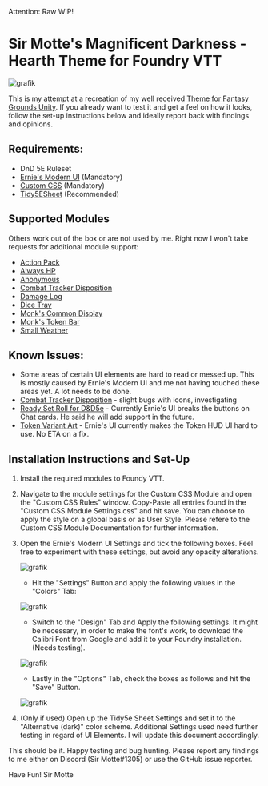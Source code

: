 Attention: Raw WIP!


# Sir Motte's Magnificent Darkness - Hearth Theme for Foundry VTT
![grafik](https://user-images.githubusercontent.com/82598692/206671747-330cc503-33ea-47ca-b049-1a0a63d2c85c.png)

This is my attempt at a recreation of my well received [Theme for Fantasy Grounds Unity](https://github.com/SirMotte/FGU-Theme-Hearth).
If you already want to test it and get a feel on how it looks, follow the set-up instructions below and ideally report back with findings and opinions.

## Requirements:
- DnD 5E Ruleset
- [Ernie's Modern UI](xxx) (Mandatory)
- [Custom CSS](xxx) (Mandatory)
- [Tidy5ESheet](https://github.com/sdenec/tidy5e-sheet) (Recommended)

## Supported Modules
Others work out of the box or are not used by me. Right now I won't take requests for additional module support:

- [Action Pack](https://github.com/teroparvinen/foundry-action-pack)
- [Always HP](https://github.com/ironmonk88/always-hp)
- [Anonymous](https://github.com/reonZ/anonymous)
- [Combat Tracker Disposition](https://github.com/LebombJames/combat-tracker-disposition)
- [Damage Log](https://github.com/cs96and/FoundryVTT-damage-log)
- [Dice Tray](https://gitlab.com/asacolips-projects/foundry-mods/foundry-vtt-dice-calculator)
- [Monk's Common Display](https://github.com/ironmonk88/monks-common-display)
- [Monk's Token Bar](https://github.com/ironmonk88/monks-tokenbar)
- [Small Weather](https://github.com/LeafWulf/smallweather)

## Known Issues:
- Some areas of certain UI elements are hard to read or messed up. This is mostly caused by Ernie's Modern UI and me not having touched these areas yet. A lot needs to be done.
- [Combat Tracker Disposition](https://github.com/LebombJames/combat-tracker-disposition) - slight bugs with icons, investigating
- [Ready Set Roll for D&D5e](https://github.com/MangoFVTT/fvtt-ready-set-roll-5e) - Currently Ernie's UI breaks the buttons on Chat cards. He said he will add support in the future.
- [Token Variant Art](https://github.com/Aedif/TokenVariants) - Ernie's UI currently makes the Token HUD UI hard to use. No ETA on a fix.

## Installation Instructions and Set-Up

1. Install the required modules to Foundy VTT.
2. Navigate to the module settings for the Custom CSS Module and open the "Custom CSS Rules" window. Copy-Paste all entries found in the "Custom CSS Module Settings.css" and hit save. You can choose to apply the style on a global basis or as User Style. Please refere to the Custom CSS Module Documentation for further information.
3. Open the Ernie's Modern UI Settings and tick the following boxes. Feel free to experiment with these settings, but avoid any opacity alterations.

   ![grafik](https://user-images.githubusercontent.com/82598692/206667254-3bdc42d0-9c21-492f-be41-9eefcb3461ae.png)
   - Hit the "Settings" Button and apply the following values in the "Colors" Tab:

   ![grafik](https://user-images.githubusercontent.com/82598692/206686955-d32ebd14-2800-4f33-a5a8-6775d4742187.png)

   - Switch to the "Design" Tab and Apply the following settings. It might be necessary, in order to make the font's work, to download the Calibri Font from Google and add it to your Foundry installation. (Needs testing).

   ![grafik](https://user-images.githubusercontent.com/82598692/206669105-062adb7f-e47e-4cc3-866a-5f4d57709869.png)

   - Lastly in the "Options" Tab, check the boxes as follows and hit the "Save" Button.

   ![grafik](https://user-images.githubusercontent.com/82598692/206667745-1c8df9b4-1dcc-48c6-ad72-c246245108d1.png)

4. (Only if used) Open up the Tidy5e Sheet Settings and set it to the "Alternative (dark)" color scheme. Additional Settings used need further testing in regard of UI Elements. I will update this document accordingly.

This should be it. Happy testing and bug hunting. Please report any findings to me either on Discord (Sir Motte#1305) or use the GitHub issue reporter.

Have Fun!
Sir Motte




